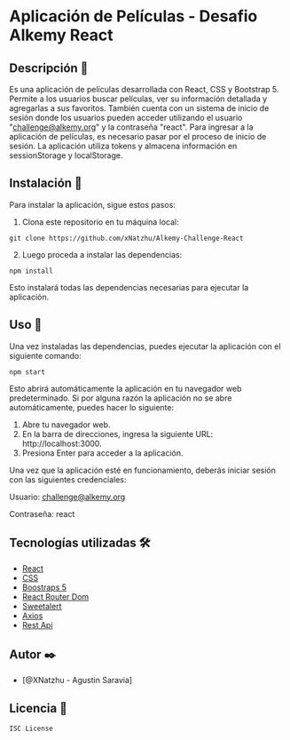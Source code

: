 # Aplicación de Películas - Desafio Alkemy React

## Descripción  💫

Es una aplicación de películas desarrollada con React, CSS y Bootstrap 5. Permite a los usuarios buscar películas, ver su información detallada y agregarlas a sus favoritos. También cuenta con un sistema de inicio de sesión donde los usuarios pueden acceder utilizando el usuario "challenge@alkemy.org" y la contraseña "react". 
Para ingresar a la aplicación de películas, es necesario pasar por el proceso de inicio de sesión. 
La aplicación utiliza tokens y almacena información en sessionStorage y localStorage.

## Instalación  🔧

Para instalar la aplicación, sigue estos pasos:

1. Clona este repositorio en tu máquina local:

```
git clone https://github.com/xNatzhu/Alkemy-Challenge-React
```

2. Luego proceda a instalar las dependencias:

```
npm install
```

Esto instalará todas las dependencias necesarias para ejecutar la aplicación.

## Uso  📌

Una vez instaladas las dependencias, puedes ejecutar la aplicación con el siguiente comando:

```
npm start
```

Esto abrirá automáticamente la aplicación en tu navegador web predeterminado. Si por alguna razón la aplicación no se abre automáticamente, puedes hacer lo siguiente:

1. Abre tu navegador web.
2. En la barra de direcciones, ingresa la siguiente URL: http://localhost:3000.
3. Presiona Enter para acceder a la aplicación.

Una vez que la aplicación esté en funcionamiento, deberás iniciar sesión con las siguientes credenciales:

Usuario: challenge@alkemy.org

Contraseña: react

## Tecnologías utilizadas  🛠️

- [React](https://reactjs.org) 
- [CSS](https://developer.mozilla.org/en-US/docs/Web/CSS) 
- [Boostraps 5](https://getbootstrap.com) 
- [React Router Dom](https://reactrouter.com)
- [Sweetalert](https://sweetalert2.github.io)  
- [Axios](https://www.npmjs.com/package/axios)  
- [Rest Api](https://www.themoviedb.org)  

## Autor  ✒️
- [@XNatzhu - Agustin Saravia]

## Licencia  📄
```
ISC License
```
